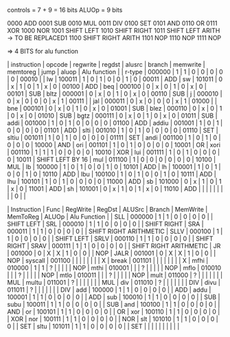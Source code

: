 
controls = 7 + 9 = 16 bits
ALUOp = 9 bits

0000 ADD
0001 SUB
0010 MUL
0011 DIV
0100 SET
0101 AND
0110 OR
0111 XOR
1000 NOR
1001 SHIFT LEFT 
1010 SHIFT RIGHT
1011 SHIFT LEFT ARITH -> TO BE REPLACED1
1100 SHIFT RIGHT ARITH
1101 NOP
1110 NOP
1111 NOP

=> 4 BITS for alu function


| instruction | opcode | regwrite | regdst | alusrc | branch | memwrite | memtoreg | jump | aluop | Alu function |
| r-type      | 000000 | 1        | 1      | 0      | 0      | 0        | 0        | 0    | 00010 |
| lw          | 100011 | 1        | 0      | 1      | 0      | 0        | 1        | 0    | 00011 | ADD
| sw          | 101011 | 0        | x      | 1      | 0      | 1        | x        | 0    | 00100 | ADD
| beq         | 000100 | 0        | x      | 0      | 1      | 0        | x        | 0    | 00101 | SUB
| bltz        | 000001 | 0        | x      | 0      | 1      | 0        | x        | 0    | 00110 | SUB
| j           | 000010 | 0        | x      | 0      | 0      | 0        | x        | 1    | 00111 |
| jal         | 000011 | 0        | x      | 0      | 0      | 0        | x        | 1    | 01000 |
| bne         | 000101 | 0        | x      | 0      | 1      | 0        | x        | 0    | 01001 | SUB
| blez        | 000110 | 0        | x      | 0      | 1      | 0        | x        | 0    | 01010 | SUB
| bgtz        | 000111 | 0        | x      | 0      | 1      | 0        | x        | 0    | 01011 | SUB
| addi        | 001000 | 1        | 0      | 1      | 0      | 0        | 0        | 0    | 01100 | ADD
| addiu       | 001001 | 1        | 0      | 1      | 0      | 0        | 0        | 0    | 01101 | ADD
| slti        | 001010 | 1        | 0      | 1      | 0      | 0        | 0        | 0    | 01110 | SET
| sltiu       | 001011 | 1        | 0      | 1      | 0      | 0        | 0        | 0    | 01111 | SET
| andi        | 001100 | 1        | 0      | 1      | 0      | 0        | 0        | 0    | 10000 | AND
| ori         | 001101 | 1        | 0      | 1      | 0      | 0        | 0        | 0    | 10001 | OR
| xori        | 001110 | 1        | 1      | 1      | 0      | 0        | 0        | 0    | 10010 | XOR
| lui         | 001111 | 1        | 0      | 1      | 0      | 0        | 0        | 0    | 10011 | SHIFT LEFT BY 16
| mul         | 011100 | 1        | 0      | 0      | 0      | 0        | 0        | 0    | 10100 | MUL
| lb          | 100000 | 1        | 0      | 1      | 0      | 0        | 1        | 0    | 10101 | ADD
| lh          | 100001 | 1        | 0      | 1      | 0      | 0        | 1        | 0    | 10110 | ADD
| lbu         | 100100 | 1        | 0      | 1      | 0      | 0        | 1        | 0    | 10111 | ADD
| lhu         | 100101 | 1        | 0      | 1      | 0      | 0        | 0        | 0    | 11000 | ADD
| sb          | 101000 | 0        | x      | 1      | 0      | 1        | x        | 0    | 11001 | ADD
| sh          | 101001 | 0        | x      | 1      | 0      | 1        | x        | 0    | 11010 | ADD
|             |        |          |        |        |        |          |          | 0    |       |

| Instruction | Func   | RegWrite | RegDst | ALUSrc | Branch | MemWrite | MemToReg | ALUOp | Alu Function |
| SLL         | 000000 | 1        | 1      | 0      | 0      | 0        | 0        |       | SHIFT LEFT
| SRL         | 000010 | 1        | 1      | 0      | 0      | 0        | 0        |       | SHIFT RIGHT
| SRA         | 000011 | 1        | 1      | 0      | 0      | 0        | 0        |       | SHIFT RIGHT ARITHMETIC
| SLLV        | 000100 | 1        | 1      | 0      | 0      | 0        | 0        |       | SHIFT LEFT
| SRLV        | 000110 | 1        | 1      | 0      | 0      | 0        | 0        |       | SHIFT RIGHT
| SRAV        | 000111 | 1        | 1      | 0      | 0      | 0        | 0        |       | SHIFT RIGHT ARITHMETIC
| JR          | 001000 | 0        | X      | X      | 1      | 0        | 0        |       | NOP
| JALR        | 001001 | 0        | X      | X      | 1      | 0        | 0        |       | NOP
| syscall     | 001100 |          |        |        |        |          |          |       | X
| break       | 001101 |          |        |        |        |          |          |       | X
| mfhi        | 010000 | 1        | 1      | ?      |        |          |          |       | NOP
| mthi        | 010001 |          |        | ?      |        |          |          |       | NOP
| mflo        | 010010 |          |        | ?      |        |          |          |       | NOP
| mtlo        | 010011 |          |        | ?      |        |          |          |       | NOP
| mult        | 011000 | ?        |        |        |        |          |          |       | MUL
| multu       | 011001 | ?        |        |        |        |          |          |       | MUL
| div         | 011010 | ?        |        |        |        |          |          |       | DIV
| divu        | 011011 | ?        |        |        |        |          |          |       | DIV
| add         | 100000 | 1        | 1      | 0      | 0      | 0        | 0        |       | ADD
| addu        | 100001 | 1        | 1      | 0      | 0      | 0        | 0        |       | ADD
| sub         | 100010 | 1        | 1      | 0      | 0      | 0        | 0        |       | SUB
| subu        | 100011 | 1        | 1      | 0      | 0      | 0        | 0        |       | SUB
| and         | 100100 | 1        | 1      | 0      | 0      | 0        | 0        |       | AND
| or          | 100101 | 1        | 1      | 0      | 0      | 0        | 0        |       | OR
| xor         | 100110 | 1        | 1      | 0      | 0      | 0        | 0        |       | XOR
| nor         | 100111 | 1        | 1      | 0      | 0      | 0        | 0        |       | NOR
| slt         | 101010 | 1        | 1      | 0      | 0      | 0        | 0        |       | SET
| sltu        | 101011 | 1        | 1      | 0      | 0      | 0        | 0        |       | SET
|   |   |   |   |   |   |   |   |   |
